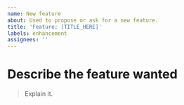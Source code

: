 ```yaml
---
name: New feature
about: Used to propose or ask for a new feature.
title: 'Feature: [TITLE_HERE]'
labels: enhancement
assignees: ''
---
```


# Describe the feature wanted

> Explain it.
